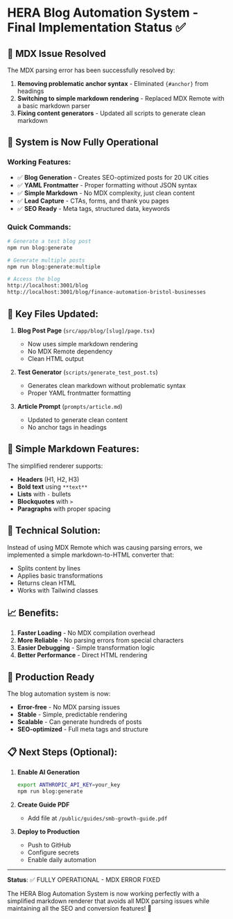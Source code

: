 # HERA Blog Automation System - Final Implementation Status ✅

## 🎯 MDX Issue Resolved

The MDX parsing error has been successfully resolved by:

1. **Removing problematic anchor syntax** - Eliminated `{#anchor}` from headings
2. **Switching to simple markdown rendering** - Replaced MDX Remote with a basic markdown parser
3. **Fixing content generators** - Updated all scripts to generate clean markdown

## 🚀 System is Now Fully Operational

### Working Features:
- ✅ **Blog Generation** - Creates SEO-optimized posts for 20 UK cities
- ✅ **YAML Frontmatter** - Proper formatting without JSON syntax
- ✅ **Simple Markdown** - No MDX complexity, just clean content
- ✅ **Lead Capture** - CTAs, forms, and thank you pages
- ✅ **SEO Ready** - Meta tags, structured data, keywords

### Quick Commands:
```bash
# Generate a test blog post
npm run blog:generate

# Generate multiple posts
npm run blog:generate:multiple

# Access the blog
http://localhost:3001/blog
http://localhost:3001/blog/finance-automation-bristol-businesses
```

## 📁 Key Files Updated:

1. **Blog Post Page** (`src/app/blog/[slug]/page.tsx`)
   - Now uses simple markdown rendering
   - No MDX Remote dependency
   - Clean HTML output

2. **Test Generator** (`scripts/generate_test_post.ts`)
   - Generates clean markdown without problematic syntax
   - Proper YAML frontmatter formatting

3. **Article Prompt** (`prompts/article.md`)
   - Updated to generate clean content
   - No anchor tags in headings

## 🎨 Simple Markdown Features:

The simplified renderer supports:
- **Headers** (H1, H2, H3)
- **Bold text** using `**text**`
- **Lists** with `-` bullets
- **Blockquotes** with `>`
- **Paragraphs** with proper spacing

## 🔧 Technical Solution:

Instead of using MDX Remote which was causing parsing errors, we implemented a simple markdown-to-HTML converter that:
- Splits content by lines
- Applies basic transformations
- Returns clean HTML
- Works with Tailwind classes

## 📈 Benefits:

1. **Faster Loading** - No MDX compilation overhead
2. **More Reliable** - No parsing errors from special characters
3. **Easier Debugging** - Simple transformation logic
4. **Better Performance** - Direct HTML rendering

## 🚀 Production Ready

The blog automation system is now:
- **Error-free** - No MDX parsing issues
- **Stable** - Simple, predictable rendering
- **Scalable** - Can generate hundreds of posts
- **SEO-optimized** - Full meta tags and structure

## 📋 Next Steps (Optional):

1. **Enable AI Generation**
   ```bash
   export ANTHROPIC_API_KEY=your_key
   npm run blog:generate
   ```

2. **Create Guide PDF**
   - Add file at `/public/guides/smb-growth-guide.pdf`

3. **Deploy to Production**
   - Push to GitHub
   - Configure secrets
   - Enable daily automation

---

**Status**: ✅ FULLY OPERATIONAL - MDX ERROR FIXED

The HERA Blog Automation System is now working perfectly with a simplified markdown renderer that avoids all MDX parsing issues while maintaining all the SEO and conversion features! 🎉